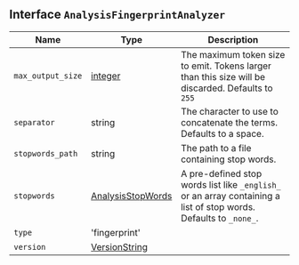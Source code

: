 ## Interface `AnalysisFingerprintAnalyzer`

| Name | Type | Description |
| - | - | - |
| `max_output_size` | [integer](./integer.md) | The maximum token size to emit. Tokens larger than this size will be discarded. Defaults to `255` |
| `separator` | string | The character to use to concatenate the terms. Defaults to a space. |
| `stopwords_path` | string | The path to a file containing stop words. |
| `stopwords` | [AnalysisStopWords](./AnalysisStopWords.md) | A pre-defined stop words list like `_english_` or an array containing a list of stop words. Defaults to `_none_`. |
| `type` | 'fingerprint' | &nbsp; |
| `version` | [VersionString](./VersionString.md) | &nbsp; |
